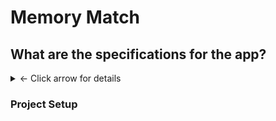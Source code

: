 # Memory Match

## What are the specifications for the app?
<details>
<summary> &#8592; Click arrow for details</summary>

1. Memory match is a matching game in which a player attempts to match the images contained on "playing cards".
2. There are a total of 18 cards:
    - Each card contains 1 of 9 images
    - There are two of each image allowing for 9 total matches
3. The following stats are tracked:
    - Total number of games played
    - Total number of matches for the current game
    - The accuracy of the players attempts to match the cards in relation to the current game (as a percentage)
4. The cards are displayed face down and "flip" over when they are clicked.
5. Two cards can be flipped each round.
6. If the images of the two cards which are flipped over match:
    - The cards remain flipped over and the player gets 1 point for the match
    - 1 point is added to the total number of attempted matches.
    - The player's accuracy is updated
7. If the two flipped over cards do not match:
    - The cards are flipped back over
    - 1 is added to the total number of attempts
    - The players accuracy is updated
    - The player must choose two cards again to continue searching for a match.
8. After each turn, stats are displayed, including:
    - The total number of matches made
    - The accuracy calculated from the total number of matches and total number of attempts
9. Once all 9 cards have been matched:
    - A modal is shown to the player telling them they have won.
    - A button is provided which can reset the game by clicking on it.
10. Resetting the game performs the following actions:
    - All cards are flipped back over
    - The number of games played is increased
    - The total number of matches are reset
    - The accuracy percentage is reset to 0%
11. For a bonus challenge in the initial build
    - Create the cards dynamically
    - Shuffle the cards every time the game is reset
    - DO NOT PERFORM THIS PRIOR TO THE COMPLETION OF MVP
        - The "boss" will not be happy...
</details>

### Project Setup

